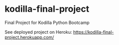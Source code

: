 # kodilla-final-project
Final Project for Kodilla Python Bootcamp

See deployed project on Heroku:
https://kodilla-final-project.herokuapp.com/